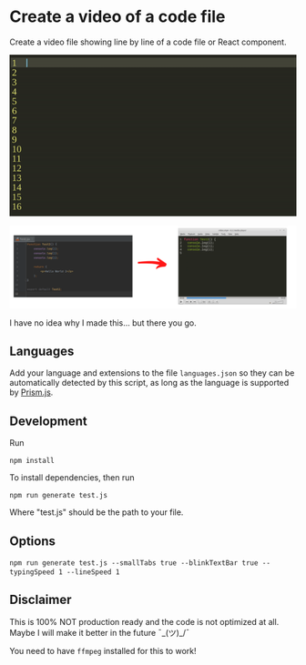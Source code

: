 # Create a video of a code file

Create a video file showing line by line of a code file or React component.

<img src="/examples/sample.gif?raw=true" width="890px" />

![ScreenShot](https://raw.githubusercontent.com/blopa/code-video-creator/main/examples/image.png)

I have no idea why I made this... but there you go.

## Languages
Add your language and extensions to the file `languages.json` so they can be automatically detected by this script, as long as the language is supported by [Prism.js](https://prismjs.com/).

## Development
Run
```shell
npm install
```

To install dependencies, then run

```shell
npm run generate test.js
```

Where "test.js" should be the path to your file.

## Options
```shell
npm run generate test.js --smallTabs true --blinkTextBar true --typingSpeed 1 --lineSpeed 1
```

## Disclaimer
This is 100% NOT production ready and the code is not optimized at all. Maybe I will make it better in the future ¯\_(ツ)_/¯

You need to have `ffmpeg` installed for this to work!
